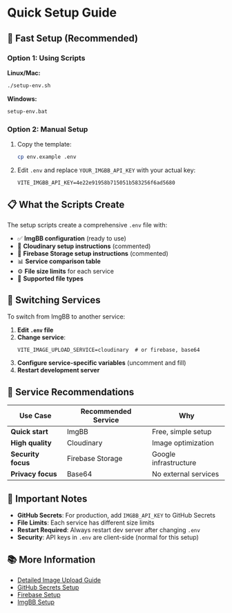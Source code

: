 # Quick Setup Guide

## 🚀 Fast Setup (Recommended)

### Option 1: Using Scripts

**Linux/Mac:**
```bash
./setup-env.sh
```

**Windows:**
```cmd
setup-env.bat
```

### Option 2: Manual Setup

1. Copy the template:
   ```bash
   cp env.example .env
   ```

2. Edit `.env` and replace `YOUR_IMGBB_API_KEY` with your actual key:
   ```env
   VITE_IMGBB_API_KEY=4e22e91958b715051b583256f6ad5680
   ```

## 📋 What the Scripts Create

The setup scripts create a comprehensive `.env` file with:

- ✅ **ImgBB configuration** (ready to use)
- 📝 **Cloudinary setup instructions** (commented)
- 📝 **Firebase Storage setup instructions** (commented)
- 📊 **Service comparison table**
- ⚙️ **File size limits** for each service
- 📁 **Supported file types**

## 🔄 Switching Services

To switch from ImgBB to another service:

1. **Edit `.env` file**
2. **Change service**:
   ```env
   VITE_IMAGE_UPLOAD_SERVICE=cloudinary  # or firebase, base64
   ```
3. **Configure service-specific variables** (uncomment and fill)
4. **Restart development server**

## 🎯 Service Recommendations

| Use Case | Recommended Service | Why |
|----------|-------------------|-----|
| **Quick start** | ImgBB | Free, simple setup |
| **High quality** | Cloudinary | Image optimization |
| **Security focus** | Firebase Storage | Google infrastructure |
| **Privacy focus** | Base64 | No external services |

## 🚨 Important Notes

- **GitHub Secrets**: For production, add `IMGBB_API_KEY` to GitHub Secrets
- **File Limits**: Each service has different size limits
- **Restart Required**: Always restart dev server after changing `.env`
- **Security**: API keys in `.env` are client-side (normal for this setup)

## 📚 More Information

- [Detailed Image Upload Guide](README_IMAGE_UPLOAD.md)
- [GitHub Secrets Setup](GITHUB_SECRETS_SETUP.md)
- [Firebase Setup](FIREBASE_SETUP.md)
- [ImgBB Setup](IMGBB_SETUP.md) 